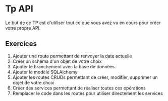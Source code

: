 # Tp API

Le but de ce TP est d'utiliser tout ce que vous avez vu en cours pour créer votre propre API.
## Exercices

1. Ajouter une route permettant de renvoyer la date actuelle
2. Créer un schéma d'un objet de votre choix
3. Ajouter le branchement avec la base de données.
4. Ajouter le modèle SQLAlchemy
5. Ajouter les routes CRUDs permettant de créer, modifier, supprimer un objet de votre choix
6. Créer des services permettant de réaliser toutes ces opérations
7. Remplacer le code dans les routes pour utiliser directement les services

 
